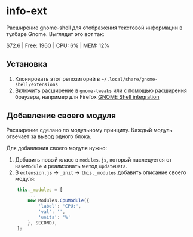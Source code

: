 # info-ext
Расширение gnome-shell для отображения текстовой информации в тулбаре Gnome.
Выглядит это вот так:

$72.6 | Free: 196G | CPU: 6% | MEM: 12%

## Установка
1. Клонировать этот репозиторий в `~/.local/share/gnome-shell/extensions`
2. Включить расширение в `gnome-tweaks` или с помощью расширения браузера, например для Firefox [GNOME Shell integration](https://addons.mozilla.org/en-US/firefox/addon/gnome-shell-integration/)

## Добавление своего модуля
Расширение сделано по модульному принципу. Каждый модуль отвечает за вывод одного блока.

Для добавления своего модуля нужно:
1. Добавить новый класс в `modules.js`, который наследуется от `BaseModule` и реализовать метод `updateData`.
2. В `extension.js` -> `_init` -> `this._modules` добавить описание своего модуля:
```js
    this._modules = [
        ...
        new Modules.CpuModule({
            'label': 'CPU:',
            'val': '',
            'units': '%'
        }, SECOND),
    ];
```
